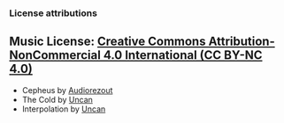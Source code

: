 ### License attributions


## Music License: [Creative Commons Attribution-NonCommercial 4.0 International (CC BY-NC 4.0)](https://creativecommons.org/licenses/by-nc/4.0/)
 * Cepheus          by [Audiorezout](https://freemusicarchive.org/music/audiorezout/ )
 * The Cold         by [Uncan](https://freemusicarchive.org/music/Uncanny/Third/The_Cold/ )
 * Interpolation    by [Uncan](https://freemusicarchive.org/music/Uncanny/Third/Interpolation/ )
